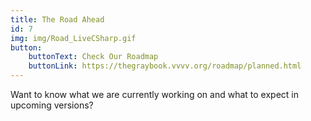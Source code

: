 ```yaml
---
title: The Road Ahead
id: 7
img: img/Road_LiveCSharp.gif
button:
    buttonText: Check Our Roadmap
    buttonLink: https://thegraybook.vvvv.org/roadmap/planned.html
---
```


Want to know what we are currently working on and what to expect in upcoming versions?